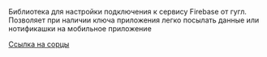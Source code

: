 Библиотека для настройки подключения к сервису Firebase от гугл. Позволяет при наличии ключа приложения легко посылать данные или нотификашки на мобильное приложение

[Ссылка на сорцы](https://github.com/kreait/firebase-php)